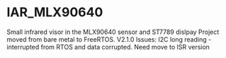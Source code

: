 # IAR_MLX90640
Small infrared visor in the MLX90640 sensor and ST7789 dislpay
Project moved from bare metal to FreeRTOS.
V2.1.0
Issues: I2C long reading - interrupted from RTOS and data corrupted. Need move to ISR version
